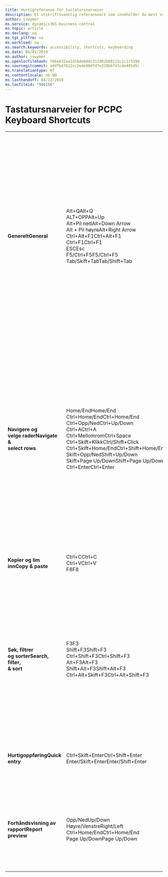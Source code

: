 ```yaml
---
title: Hurtigreferanse for tastatursnarveier
description: Et utskriftsvennlig referanseark som inneholder de mest vanlige tastatursnarveiene.
author: jswymer
ms.service: dynamics365-business-central
ms.topic: article
ms.devlang: na
ms.tgt_pltfrm: na
ms.workload: na
ms.search.keywords: accessibility, shortcuts, keyboarding
ms.date: 04/01/2019
ms.author: jswymer
ms.openlocfilehash: f06e032aa1d16deb0dc312d02b88115c2c1c5399
ms.sourcegitcommit: addfb47612cc2e4e98dfd7e338b6f41cde405d5c
ms.translationtype: HT
ms.contentlocale: nb-NO
ms.lasthandoff: 04/12/2019
ms.locfileid: "990156"
---
```

# <a name="pc-keyboard-shortcuts"></a><span data-ttu-id="859ec-103">Tastatursnarveier for PC</span><span class="sxs-lookup"><span data-stu-id="859ec-103">PC Keyboard Shortcuts</span></span>

||||  
|----------------|-----------|----------------|
|<span data-ttu-id="859ec-104">**Generelt**</span><span class="sxs-lookup"><span data-stu-id="859ec-104">**General**</span></span>|<span data-ttu-id="859ec-105">Alt+Q</span><span class="sxs-lookup"><span data-stu-id="859ec-105">Alt+Q</span></span><br /><span data-ttu-id="859ec-106">ALT+OPP</span><span class="sxs-lookup"><span data-stu-id="859ec-106">Alt+Up</span></span><br /><span data-ttu-id="859ec-107">Alt+Pil ned</span><span class="sxs-lookup"><span data-stu-id="859ec-107">Alt+Down Arrow</span></span><br /><span data-ttu-id="859ec-108">Alt + Pil høyre</span><span class="sxs-lookup"><span data-stu-id="859ec-108">Alt+Right Arrow</span></span><br /><span data-ttu-id="859ec-109">Ctrl+Alt+F1</span><span class="sxs-lookup"><span data-stu-id="859ec-109">Ctrl+Alt+F1</span></span><br /><span data-ttu-id="859ec-110">Ctrl+F1</span><span class="sxs-lookup"><span data-stu-id="859ec-110">Ctrl+F1</span></span><br /><span data-ttu-id="859ec-111">ESC</span><span class="sxs-lookup"><span data-stu-id="859ec-111">Esc</span></span><br /><span data-ttu-id="859ec-112">F5/Ctrl+F5</span><span class="sxs-lookup"><span data-stu-id="859ec-112">F5/Ctrl+F5</span></span><br /><span data-ttu-id="859ec-113">Tab/Skift+Tab</span><span class="sxs-lookup"><span data-stu-id="859ec-113">Tab/Shift+Tab</span></span><br />|<span data-ttu-id="859ec-114">Åpne **Fortell meg**</span><span class="sxs-lookup"><span data-stu-id="859ec-114">Open **Tell me**</span></span><br /><span data-ttu-id="859ec-115">Åpne verktøytips eller valideringsfeil</span><span class="sxs-lookup"><span data-stu-id="859ec-115">Open tooltip or validation error</span></span><br /><span data-ttu-id="859ec-116">Åpne en rullegardinmeny eller slå opp</span><span class="sxs-lookup"><span data-stu-id="859ec-116">Open a drop-down or look up</span></span><br /><span data-ttu-id="859ec-117">Se transaksjonene for beregnet verdi</span><span class="sxs-lookup"><span data-stu-id="859ec-117">See the transactions for calculated value</span></span><br /><span data-ttu-id="859ec-118">Inspisere siden</span><span class="sxs-lookup"><span data-stu-id="859ec-118">Inspect the page</span></span><br /><span data-ttu-id="859ec-119">Åpne hjelpen for siden</span><span class="sxs-lookup"><span data-stu-id="859ec-119">Open help for the page</span></span><br /><span data-ttu-id="859ec-120">Lukke den gjeldende siden eller rullegardinlisten</span><span class="sxs-lookup"><span data-stu-id="859ec-120">Close the current page or drop-down</span></span><br /><span data-ttu-id="859ec-121">Oppdatere / laste inn side på nytt</span><span class="sxs-lookup"><span data-stu-id="859ec-121">Refresh/reload page</span></span><br /><span data-ttu-id="859ec-122">Flytte fokus til neste/forrige element</span><span class="sxs-lookup"><span data-stu-id="859ec-122">Move focus to the next/previous element</span></span>|
|<span data-ttu-id="859ec-123">**Navigere og<br />velge rader**</span><span class="sxs-lookup"><span data-stu-id="859ec-123">**Navigate &<br />select rows**</span></span>| <span data-ttu-id="859ec-124">Home/End</span><span class="sxs-lookup"><span data-stu-id="859ec-124">Home/End</span></span><br /><span data-ttu-id="859ec-125">Ctrl+Home/End</span><span class="sxs-lookup"><span data-stu-id="859ec-125">Ctrl+Home/End</span></span> <br /><span data-ttu-id="859ec-126">Ctrl+Opp/Ned</span><span class="sxs-lookup"><span data-stu-id="859ec-126">Ctrl+Up/Down</span></span><br /><span data-ttu-id="859ec-127">Ctrl+A</span><span class="sxs-lookup"><span data-stu-id="859ec-127">Ctrl+A</span></span> <br /><span data-ttu-id="859ec-128">Ctrl+Mellomrom</span><span class="sxs-lookup"><span data-stu-id="859ec-128">Ctrl+Space</span></span><br /><span data-ttu-id="859ec-129">Ctrl+Skift+Klikk</span><span class="sxs-lookup"><span data-stu-id="859ec-129">Ctrl/Shift+Click</span></span><br /><span data-ttu-id="859ec-130">Ctrl+Skift+Home/End</span><span class="sxs-lookup"><span data-stu-id="859ec-130">Ctrl+Shift+Home/End</span></span><br /><span data-ttu-id="859ec-131">Skift+Opp/Ned</span><span class="sxs-lookup"><span data-stu-id="859ec-131">Shift+Up/Down</span></span><br /><span data-ttu-id="859ec-132">Skift+Page Up/Down</span><span class="sxs-lookup"><span data-stu-id="859ec-132">Shift+Page Up/Down</span></span><br /><span data-ttu-id="859ec-133">Ctrl+Enter</span><span class="sxs-lookup"><span data-stu-id="859ec-133">Ctrl+Enter</span></span>| <span data-ttu-id="859ec-134">Gå til første/siste felt</span><span class="sxs-lookup"><span data-stu-id="859ec-134">Go to first/last field</span></span><br /><span data-ttu-id="859ec-135">Gå til første/siste rad</span><span class="sxs-lookup"><span data-stu-id="859ec-135">Go to first/last row</span></span><br /><span data-ttu-id="859ec-136">Navigere uten å tape merkingen</span><span class="sxs-lookup"><span data-stu-id="859ec-136">Navigate without losing selection</span></span><br /><span data-ttu-id="859ec-137">Merke alt</span><span class="sxs-lookup"><span data-stu-id="859ec-137">Select all</span></span><br /><span data-ttu-id="859ec-138">Radvalg på/av</span><span class="sxs-lookup"><span data-stu-id="859ec-138">Toggle row selection</span></span><br /> <span data-ttu-id="859ec-139">Legge til raden(e) i utvalget</span><span class="sxs-lookup"><span data-stu-id="859ec-139">Add the row/rows to the selection</span></span><br /><span data-ttu-id="859ec-140">Utvider valget til første/siste rad</span><span class="sxs-lookup"><span data-stu-id="859ec-140">Extend selection to first/last row</span></span><br /><span data-ttu-id="859ec-141">Legge til rad over/under utvalget</span><span class="sxs-lookup"><span data-stu-id="859ec-141">Add row above/below to selection</span></span><br /><span data-ttu-id="859ec-142">Velge synlige rader over/under</span><span class="sxs-lookup"><span data-stu-id="859ec-142">Select visible rows above/below</span></span> <br /><span data-ttu-id="859ec-143">Fokuserer ut fra listen</span><span class="sxs-lookup"><span data-stu-id="859ec-143">Focus out of the list</span></span>|
|<span data-ttu-id="859ec-144">**Kopier og lim inn**</span><span class="sxs-lookup"><span data-stu-id="859ec-144">**Copy & paste**</span></span>|<span data-ttu-id="859ec-145">Ctrl+C</span><span class="sxs-lookup"><span data-stu-id="859ec-145">Ctrl+C</span></span><br /><span data-ttu-id="859ec-146">Ctrl+V</span><span class="sxs-lookup"><span data-stu-id="859ec-146">Ctrl+V</span></span><br /><span data-ttu-id="859ec-147">F8</span><span class="sxs-lookup"><span data-stu-id="859ec-147">F8</span></span>|<span data-ttu-id="859ec-148">Kopiere rader</span><span class="sxs-lookup"><span data-stu-id="859ec-148">Copy rows</span></span><br /><span data-ttu-id="859ec-149">Lim inn rader</span><span class="sxs-lookup"><span data-stu-id="859ec-149">Paste rows</span></span><br /><span data-ttu-id="859ec-150">Kopiere feltet over til gjeldende rad</span><span class="sxs-lookup"><span data-stu-id="859ec-150">Copy field above into current row</span></span>|
|<span data-ttu-id="859ec-151">**Søk, filtrer <br />og sorter**</span><span class="sxs-lookup"><span data-stu-id="859ec-151">**Search, filter, <br />& sort**</span></span>|<span data-ttu-id="859ec-152">F3</span><span class="sxs-lookup"><span data-stu-id="859ec-152">F3</span></span><br /><span data-ttu-id="859ec-153">Shift+F3</span><span class="sxs-lookup"><span data-stu-id="859ec-153">Shift+F3</span></span><br /><span data-ttu-id="859ec-154">Ctrl+Shift+F3</span><span class="sxs-lookup"><span data-stu-id="859ec-154">Ctrl+Shift+F3</span></span><br /><span data-ttu-id="859ec-155">Alt+F3</span><span class="sxs-lookup"><span data-stu-id="859ec-155">Alt+F3</span></span><br /><span data-ttu-id="859ec-156">Shift+Alt+F3</span><span class="sxs-lookup"><span data-stu-id="859ec-156">Shift+Alt+F3</span></span><br /><span data-ttu-id="859ec-157">Ctrl+Alt+Skift+F3</span><span class="sxs-lookup"><span data-stu-id="859ec-157">Ctrl+Alt+Shift+F3</span></span>|<span data-ttu-id="859ec-158">Slå søk på/av</span><span class="sxs-lookup"><span data-stu-id="859ec-158">Toggle search</span></span><br /><span data-ttu-id="859ec-159">Vise/skjule filtreringsruten. fokusere på feltfiltre</span><span class="sxs-lookup"><span data-stu-id="859ec-159">Toggle filter pane; focus on field filters</span></span><br /><span data-ttu-id="859ec-160">Vise/skjule filtreringsruten; fokusere på totalfiltre</span><span class="sxs-lookup"><span data-stu-id="859ec-160">Toggle filter pane; focus on totals filters</span></span><br /><span data-ttu-id="859ec-161">Filtrere på den valgte celleverdien</span><span class="sxs-lookup"><span data-stu-id="859ec-161">Filter on selected cell value</span></span><br /><span data-ttu-id="859ec-162">Legg til filter for valgt felt</span><span class="sxs-lookup"><span data-stu-id="859ec-162">Add filter on selected field</span></span><br /><span data-ttu-id="859ec-163">Tilbakestill filtre</span><span class="sxs-lookup"><span data-stu-id="859ec-163">Reset filters</span></span>|
|<span data-ttu-id="859ec-164">**Hurtigoppføring**</span><span class="sxs-lookup"><span data-stu-id="859ec-164">**Quick entry**</span></span>|<span data-ttu-id="859ec-165">Ctrl+Skift+Enter</span><span class="sxs-lookup"><span data-stu-id="859ec-165">Ctrl+Shift+Enter</span></span><br /><span data-ttu-id="859ec-166">Enter/Skift+Enter</span><span class="sxs-lookup"><span data-stu-id="859ec-166">Enter/Shift+Enter</span></span>|<span data-ttu-id="859ec-167">Gå til neste hurtigoppføringsfelt utenfor en liste</span><span class="sxs-lookup"><span data-stu-id="859ec-167">Go to next Quick Entry field outside a list</span></span><br /><span data-ttu-id="859ec-168">Gå til neste/forrige hurtigoppføringsfelt</span><span class="sxs-lookup"><span data-stu-id="859ec-168">Go to next/previous Quick Entry field</span></span>|
|<span data-ttu-id="859ec-169">**Forhåndsvisning av rapport**</span><span class="sxs-lookup"><span data-stu-id="859ec-169">**Report preview**</span></span>|<span data-ttu-id="859ec-170">Opp/Ned</span><span class="sxs-lookup"><span data-stu-id="859ec-170">Up/Down</span></span><br /><span data-ttu-id="859ec-171">Høyre/Venstre</span><span class="sxs-lookup"><span data-stu-id="859ec-171">Right/Left</span></span><br /><span data-ttu-id="859ec-172">Ctrl+Home/End</span><span class="sxs-lookup"><span data-stu-id="859ec-172">Ctrl+Home/End</span></span><br /><span data-ttu-id="859ec-173">Page Up/Down</span><span class="sxs-lookup"><span data-stu-id="859ec-173">Page Up/Down</span></span>|<span data-ttu-id="859ec-174">Rulle opp og ned på siden</span><span class="sxs-lookup"><span data-stu-id="859ec-174">Scroll up and down the page</span></span><br /><span data-ttu-id="859ec-175">Bla til høyre/venstre</span><span class="sxs-lookup"><span data-stu-id="859ec-175">Scroll to the right/left</span></span> <br /><span data-ttu-id="859ec-176">Gå til den første/siste siden</span><span class="sxs-lookup"><span data-stu-id="859ec-176">Go to the first/last page</span></span><br /><span data-ttu-id="859ec-177">Gå til den forrige/neste siden</span><span class="sxs-lookup"><span data-stu-id="859ec-177">Go to the previous/next page</span></span>|
